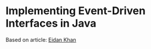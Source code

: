 # Implementing Event-Driven Interfaces in Java

Based on article: [Eidan Khan](https://medium.com/@eidan.khan659/implementing-event-driven-interfaces-in-java-c620797f63dc)
